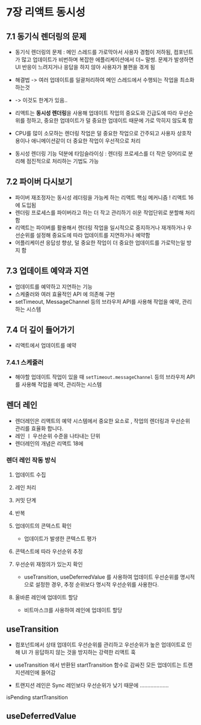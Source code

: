 # 7장 리액트 동시성

## 7.1 동기식 렌더링의 문제

- 동기식 렌더링의 문제 : 메인 스레드를 가로막아서 사용자 경험이 저하됨, 컴포넌트가 많고 업데이트가 비번하며 복잡한 에플리케이션에서 더~ 말썽. 문제가 발생하면 UI 반응이 느려지거나 응답을 하지 않아 사용자가 불편을 겪게 됨
- 해결법 -> 여러 업데이트를 일괄처리하여 메인 스레드에서 수행되는 작업을 최소화하는것
- -> 이것도 한계가 있음..



- 리액트는 **동시성 렌더링**을 사용해 업데이트 작업의 중요도와 긴급도에 따라 우선순위를 정하고, 중요한 업데이트가 덜 중요한 업데이트 때문에 가로 막히지 않도록 함
- CPU를 많이 소모하는 렌더링 작업은 덜 중요한 작업으로 간주되고 사용자 상호작용이나 애니메이션같이 더 중요한 작업이 우선적으로 처리
- 동시성 렌더링 기능 덕분에 타임슬라이싱 : 렌더링 프로세스를 더 작은 덩어리로 분리해 점진적으로 처리하는 기법도 가능


## 7.2 파이버 다시보기
- 파이버 재조정자는 동시성 레더링을 가능케 하는 리액트 핵심 메커니즘 ! 리액트 16에 도입됨
- 렌더링 프로세스를 파이버라고 하는 더 작고 관리하기 쉬운 작업단위로 분할해 처리함
- 리액트는 파이버를 활용해서 렌더링 작업을 일시적으로 중지하거나 재개하거나 우선순위를 설정해 중요도에 따라 업데이트를 지연하거나 예약함
- 어플리케이션 응답성 향상, 덜 중요한 작업이 더 중요한 업데이트를 가로막는일 방지 함


## 7.3 업데이트 예약과 지연
- 업데이트를 예약하고 지연하는 기능
- 스케줄러와 여러 효율적인 API 에 의존해 구현
- setTimeout, MessageChannel 등의 브라우저 API를 사용해 작업을 예약, 관리하는 시스템


## 7.4 더 깊이 들어가기
- 리액트에서 업데이트를  예약


### 7.4.1 스케줄러
- 해야할 업데이트 작업이 있을 때 `setTimeout.messageChannel` 등의 브라우저 API를 사용해 작업을 예약, 관리하는 시스템

## 렌더 레인
- 렌더레인은 리액트의 예약 시스템에서 중요한 요소로 , 작업의 렌더링과 우선순위 관리를 효율화 합니다.
- 레인 ㅣ 우선순위 수준을 나타내는 단위
- 렌더레인의 개념은 리액트 18에 

### 렌더 레인 작동 방식

1. 업데이트 수집 
2. 레인 처리 
3. 커밋 단계
4. 반복

1. 업데이트의 콘텍스트 확인
   - 업데이트가 발생한 콘텍스트 평가
2. 콘텍스트에 따라 우선순위 추정
3. 우선순위 재정의가 있는지 확인
   - useTransition, useDeferredValue 를 사용하여 업데이트 우선순위를 명시적으로 설정한 경우, 추정 순위보다 명시적 우선순위를 사용한다.
4. 올바른 레인에 업데이트 할당
   - 비트마스크를 사용하여 레인에 업데이트 할당 



## useTransition
- 컴포넌트에서 상태 업데이트 우선순위를 관리하고 우선순위가 높은 업데이트로 인해 UI 가 응답하지 않는 것을 방지하는 강력한 리액트 훅

- useTransition 에서 반환된 startTransition 함수로 감싸진 모든 업데이트는 트랜지션레인에 들어감
- 트랜지션 레인은 Sync 레인보다 우선순위가 낮기 때문에 ...................

isPending
startTransition


## useDeferredValue

